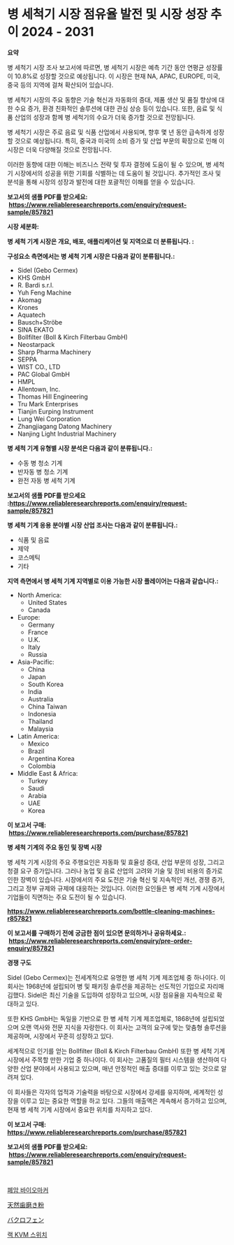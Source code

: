 <p><h1>병 세척기 시장 점유율 발전 및 시장 성장 추이 2024 - 2031</h1></p><p><strong>요약</strong></p>
<p><p>병 세척기 시장 조사 보고서에 따르면, 병 세척기 시장은 예측 기간 동안 연평균 성장률이 10.8%로 성장할 것으로 예상됩니다. 이 시장은 현재 NA, APAC, EUROPE, 미국, 중국 등의 지역에 걸쳐 확산되어 있습니다.</p><p>병 세척기 시장의 주요 동향은 기술 혁신과 자동화의 증대, 제품 생산 및 품질 향상에 대한 수요 증가, 환경 친화적인 솔루션에 대한 관심 상승 등이 있습니다. 또한, 음료 및 식품 산업의 성장과 함께 병 세척기의 수요가 더욱 증가할 것으로 전망됩니다.</p><p>병 세척기 시장은 주로 음료 및 식품 산업에서 사용되며, 향후 몇 년 동안 급속하게 성장할 것으로 예상됩니다. 특히, 중국과 미국의 소비 증가 및 산업 부문의 확장으로 인해 이 시장은 더욱 다양해질 것으로 전망됩니다.</p><p>이러한 동향에 대한 이해는 비즈니스 전략 및 투자 결정에 도움이 될 수 있으며, 병 세척기 시장에서의 성공을 위한 기회를 식별하는 데 도움이 될 것입니다. 추가적인 조사 및 분석을 통해 시장의 성장과 발전에 대한 포괄적인 이해를 얻을 수 있습니다.</p></p>
<p><strong>보고서의 샘플 PDF를 받으세요: &nbsp;<a href="https://www.reliableresearchreports.com/enquiry/request-sample/857821">https://www.reliableresearchreports.com/enquiry/request-sample/857821</a></strong></p>
<p><strong>시장 세분화:</strong></p>
<p><strong> 병 세척 기계 시장은 개요, 배포, 애플리케이션 및 지역으로 더 분류됩니다. :</strong></p>
<p><strong>구성요소 측면에서는 병 세척 기계 시장은 다음과 같이 분류됩니다.:</strong></p>
<p><ul><li>Sidel (Gebo Cermex)</li><li>KHS GmbH</li><li>R. Bardi s.r.l.</li><li>Yuh Feng Machine</li><li>Akomag</li><li>Krones</li><li>Aquatech</li><li>Bausch+Ströbe</li><li>SINA EKATO</li><li>Bollfilter (Boll & Kirch Filterbau GmbH)</li><li>Neostarpack</li><li>Sharp Pharma Machinery</li><li>SEPPA</li><li>WIST CO., LTD</li><li>PAC Global GmbH</li><li>HMPL</li><li>Allentown, Inc.</li><li>Thomas Hill Engineering</li><li>Tru Mark Enterprises</li><li>Tianjin Eurping Instrument</li><li>Lung Wei Corporation</li><li>Zhangjiagang Datong Machinery</li><li>Nanjing Light Industrial Machinery</li></ul></p>
<p><strong> 병 세척 기계 유형별 시장 분석은 다음과 같이 분류됩니다.:</strong></p>
<p><ul><li>수동 병 청소 기계</li><li>반자동 병 청소 기계</li><li>완전 자동 병 세척 기계</li></ul></p>
<p><strong>보고서의 샘플 PDF를 받으세요 :<a href="https://www.reliableresearchreports.com/enquiry/request-sample/857821">https://www.reliableresearchreports.com/enquiry/request-sample/857821</a></strong></p>
<p><strong> 병 세척 기계 응용 분야별 시장 산업 조사는 다음과 같이 분류됩니다.:</strong></p>
<p><ul><li>식품 및 음료</li><li>제약</li><li>코스메틱</li><li>기타</li></ul></p>
<p><strong>지역 측면에서 병 세척 기계 지역별로 이용 가능한 시장 플레이어는 다음과 같습니다.:</strong></p>
<p><ul>
    <li>
        North America:
        <ul>
            <li>United States</li>
            <li>Canada</li>
        </ul>
    </li>
    <li>
        Europe:
        <ul>
            <li>Germany</li>
            <li>France</li>
            <li>U.K.</li>
            <li>Italy</li>
            <li>Russia</li>
        </ul>
    </li>
    <li>
        Asia-Pacific:
        <ul>
            <li>China</li>
            <li>Japan</li>
            <li>South Korea</li>
            <li>India</li>
            <li>Australia</li>
            <li>China Taiwan</li>
            <li>Indonesia</li>
            <li>Thailand</li>
            <li>Malaysia</li>
        </ul>
    </li>
    <li>
        Latin America:
        <ul>
            <li>Mexico</li>
            <li>Brazil</li>
            <li>Argentina Korea</li>
            <li>Colombia</li>
        </ul>
    </li>
    <li>
        Middle East & Africa:
        <ul>
            <li>Turkey</li>
            <li>Saudi</li>
            <li>Arabia</li>
            <li>UAE</li>
            <li>Korea</li>
        </ul>
    </li>
    </ul></p>
<p><strong>이 보고서 구매: &nbsp;<a href="https://www.reliableresearchreports.com/purchase/857821">https://www.reliableresearchreports.com/purchase/857821</a></strong></p>
<p><strong>병 세척 기계의 주요 동인 및 장벽 시장</strong></p>
<p><p>병 세척 기계 시장의 주요 주행요인은 자동화 및 효율성 증대, 산업 부문의 성장, 그리고 청결 요구 증가입니다. 그러나 농업 및 음료 산업의 고려와 기술 및 장비 비용의 증가로 인한 장벽이 있습니다. 시장에서의 주요 도전은 기술 혁신 및 지속적인 개선, 경쟁 증가, 그리고 정부 규제와 규제에 대응하는 것입니다. 이러한 요인들은 병 세척 기계 시장에서 기업들이 직면하는 주요 도전이 될 수 있습니다.</p></p>
<p><strong><a href="https://www.reliableresearchreports.com/bottle-cleaning-machines-r857821">https://www.reliableresearchreports.com/bottle-cleaning-machines-r857821</a></strong></p>
<p><strong>이 보고서를 구매하기 전에 궁금한 점이 있으면 문의하거나 공유하세요.: &nbsp;<a href="https://www.reliableresearchreports.com/enquiry/pre-order-enquiry/857821">https://www.reliableresearchreports.com/enquiry/pre-order-enquiry/857821</a></strong></p>
<p><strong>경쟁 구도</strong></p>
<p><p>Sidel (Gebo Cermex)는 전세계적으로 유명한 병 세척 기계 제조업체 중 하나이다. 이 회사는 1968년에 설립되어 병 및 패키징 솔루션을 제공하는 선도적인 기업으로 자리매김했다. Sidel은 최신 기술을 도입하여 성장하고 있으며, 시장 점유율을 지속적으로 확대하고 있다.</p><p>또한 KHS GmbH는 독일을 기반으로 한 병 세척 기계 제조업체로, 1868년에 설립되었으며 오랜 역사와 전문 지식을 자랑한다. 이 회사는 고객의 요구에 맞는 맞춤형 솔루션을 제공하며, 시장에서 꾸준히 성장하고 있다.</p><p>세계적으로 인기를 얻는 Bollfilter (Boll & Kirch Filterbau GmbH) 또한 병 세척 기계 시장에서 주목할 만한 기업 중 하나이다. 이 회사는 고품질의 필터 시스템을 생산하여 다양한 산업 분야에서 사용되고 있으며, 매년 안정적인 매출 증대를 이루고 있는 것으로 알려져 있다.</p><p>이 회사들은 각자의 업적과 기술력을 바탕으로 시장에서 강세를 유지하며, 세계적인 성장을 이루고 있는 중요한 역할을 하고 있다. 그들의 매출액은 계속해서 증가하고 있으며, 현재 병 세척 기계 시장에서 중요한 위치를 차지하고 있다.</p></p>
<p><strong>이 보고서 구매: &nbsp; <a href="https://www.reliableresearchreports.com/purchase/857821">https://www.reliableresearchreports.com/purchase/857821</a></strong></p>
<p><strong>보고서의 샘플 PDF를 받으세요: &nbsp;<a href="https://www.reliableresearchreports.com/enquiry/request-sample/857821">https://www.reliableresearchreports.com/enquiry/request-sample/857821</a></strong><strong></strong></p>
<p>&nbsp;</p>
<p><p><a href="https://medium.com/@wilsoniehn789562023/%ED%8F%90%EC%95%94-%EB%B0%94%EC%9D%B4%EC%98%A4%EB%A7%88%EC%BB%A4-%EC%8B%9C%EC%9E%A5-%EB%B6%84%EC%84%9D-%EB%B0%8F-2024%EB%85%84%EB%B6%80%ED%84%B0-2031%EB%85%84%EA%B9%8C%EC%A7%80%EC%9D%98-%EA%B7%9C%EB%AA%A8-%EC%98%88%EC%B8%A1-07369f240e6b">폐암 바이오마커</a></p><p><a href="https://medium.com/@lilliandach1969/%E5%A4%A9%E7%84%B6%E6%AD%AF%E7%A3%A8%E3%81%8D%E7%B2%89%E5%B8%82%E5%A0%B4%E3%81%AE%E3%83%88%E3%83%AC%E3%83%B3%E3%83%89%E3%81%A8%E5%B8%82%E5%A0%B4%E5%88%86%E6%9E%90-2024%E5%B9%B4%E3%81%8B%E3%82%892031%E5%B9%B4%E3%81%BE%E3%81%A7%E3%81%AE%E4%BA%88%E6%B8%AC-3c641d81fcf8">天然歯磨き粉</a></p><p><a href="https://medium.com/@christiandickens2005/%E3%83%90%E3%82%AF%E3%83%AD%E3%83%95%E3%82%A7%E3%83%B3%E5%B8%82%E5%A0%B4-2031%E5%B9%B4%E3%81%BE%E3%81%A7%E3%81%AE%E5%8B%95%E5%90%91-%E4%BA%88%E6%B8%AC-%E7%AB%B6%E4%BA%89%E5%88%86%E6%9E%90-7fc937016970">バクロフェン</a></p><p><a href="https://medium.com/@johnsonlowe2023_38650/kvm-%EC%8A%A4%EC%9C%84%EC%B9%98-%EB%9E%99-%EC%8B%9C%EC%9E%A5-%EB%8F%99%ED%96%A5-%EB%B0%8F-%EC%8B%9C%EC%9E%A5-%EB%B6%84%EC%84%9D%EC%9D%80-2024%EB%85%84%EB%B6%80%ED%84%B0-2031%EB%85%84%EA%B9%8C%EC%A7%80-%EC%98%88%EC%B8%A1%EB%90%A9%EB%8B%88%EB%8B%A4-dfefd2bcd748">랙 KVM 스위치</a></p></p>